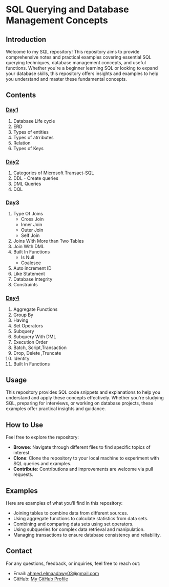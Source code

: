 # SQL Querying and Database Management Concepts

## Introduction

Welcome to my SQL repository! This repository aims to provide comprehensive notes and practical examples covering essential SQL querying techniques, database management concepts, and useful functions. Whether you're a beginner learning SQL or looking to expand your database skills, this repository offers insights and examples to help you understand and master these fundamental concepts.

## Contents

### [Day1](./Notes/DB%20-%20Day1.md)
1. Database Life cycle
2. ERD
3. Types of entities
4. Types of atrributes
5. Relation
6. Types of Keys
### [Day2](./Notes/DB%20-%20Day2.md)
1. Categories of Microsoft Transact-SQL
2. DDL - Create queries
3. DML Queries
4. DQL
### [Day3](./Notes/DB%20-%20Day3.md)
1. Type Of Joins
   - Cross Join
   - Inner Join
   - Outer Join
   - Self Join
2. Joins With More than Two Tables
3. Join With DML
4. Built In Functions
   - Is Null
   - Coalesce
5. Auto increment ID
6. Like Statement
7. Database Integrity
8. Constraints

### [Day4](./Notes/DB%20-%20Day4.md)
1. Aggregate Functions
2. Group By
3. Having
4. Set Operators
5. Subquery
6. Subquery With DML
7. Execution Order
8. Batch, Script,Transaction
9. Drop, Delete ,Truncate
10. Identity
11. Built In Functions

## Usage

This repository provides SQL code snippets and explanations to help you understand and apply these concepts effectively. Whether you're studying SQL, preparing for interviews, or working on database projects, these examples offer practical insights and guidance.

## How to Use

Feel free to explore the repository:
- **Browse**: Navigate through different files to find specific topics of interest.
- **Clone**: Clone the repository to your local machine to experiment with SQL queries and examples.
- **Contribute**: Contributions and improvements are welcome via pull requests.

## Examples

Here are examples of what you'll find in this repository:

- Joining tables to combine data from different sources.
- Using aggregate functions to calculate statistics from data sets.
- Combining and comparing data sets using set operators.
- Using subqueries for complex data retrieval and manipulation.
- Managing transactions to ensure database consistency and reliability.


## Contact

For any questions, feedback, or inquiries, feel free to reach out:

- Email: ahmed.elmaadawy03@gmail.com
- GitHub: [My GitHub Profile](https://github.com/ahmedelmaadawy)
